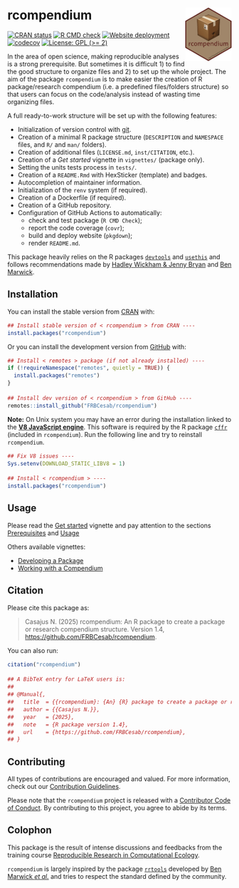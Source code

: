 
# rcompendium <img src="man/figures/logo.png" align="right" style="float:right; height:120px;"/>

<!-- badges: start -->

[![CRAN
status](https://www.r-pkg.org/badges/version/rcompendium)](https://CRAN.R-project.org/package=rcompendium/)
[![R CMD
check](https://github.com/FRBCesab/rcompendium/actions/workflows/R-CMD-check.yaml/badge.svg)](https://github.com/FRBCesab/rcompendium/actions/workflows/R-CMD-check.yaml)
[![Website
deployment](https://github.com/FRBCesab/rcompendium/actions/workflows/pkgdown.yaml/badge.svg)](https://github.com/FRBCesab/rcompendium/actions/workflows/pkgdown.yaml)
[![codecov](https://codecov.io/gh/FRBCesab/rcompendium/branch/main/graph/badge.svg)](https://app.codecov.io/gh/FRBCesab/rcompendium)
[![License: GPL (\>=
2)](https://img.shields.io/badge/License-GPL%20%28%3E%3D%202%29-blue.svg)](https://choosealicense.com/licenses/gpl-2.0/)
<!-- badges: end -->

In the area of open science, making reproducible analyses is a strong
prerequisite. But sometimes it is difficult 1) to find the good
structure to organize files and 2) to set up the whole project. The aim
of the package `rcompendium` is to make easier the creation of R
package/research compendium (i.e. a predefined files/folders structure)
so that users can focus on the code/analysis instead of wasting time
organizing files.

A full ready-to-work structure will be set up with the following
features:

- Initialization of version control with [git](https://git-scm.com/).
- Creation of a minimal R package structure (`DESCRIPTION` and
  `NAMESPACE` files, and `R/` and `man/` folders).
- Creation of additional files (`LICENSE.md`, `inst/CITATION`, etc.).
- Creation of a *Get started* vignette in `vignettes/` (package only).
- Setting the units tests process in `tests/`.
- Creation of a `README.Rmd` with HexSticker (template) and badges.
- Autocompletion of maintainer information.
- Initialization of the `renv` system (if required).
- Creation of a Dockerfile (if required).
- Creation of a GitHub repository.
- Configuration of GitHub Actions to automatically:
  - check and test package (`R CMD Check`);
  - report the code coverage (`covr`);
  - build and deploy website (`pkgdown`);
  - render `README.md`.

This package heavily relies on the R packages
[`devtools`](https://devtools.r-lib.org) and
[`usethis`](https://usethis.r-lib.org) and follows recommendations made
by [Hadley Wickham & Jenny Bryan](https://r-pkgs.org) and [Ben
Marwick](https://peerj.com/preprints/3192/).

## Installation

You can install the stable version from
[CRAN](https://cran.r-project.org/) with:

``` r
## Install stable version of < rcompendium > from CRAN ----
install.packages("rcompendium")
```

Or you can install the development version from
[GitHub](https://github.com/) with:

``` r
## Install < remotes > package (if not already installed) ----
if (!requireNamespace("remotes", quietly = TRUE)) {
  install.packages("remotes")
}

## Install dev version of < rcompendium > from GitHub ----
remotes::install_github("FRBCesab/rcompendium")
```

**Note:** On Unix system you may have an error during the installation
linked to the [**V8 JavaScript engine**](https://v8.dev/). This software
is required by the R package [`cffr`](https://docs.ropensci.org/cffr/)
(included in `rcompendium`). Run the following line and try to reinstall
`rcompendium`.

``` r
## Fix V8 issues ----
Sys.setenv(DOWNLOAD_STATIC_LIBV8 = 1)

## Install < rcompendium > ----
install.packages("rcompendium")
```

## Usage

Please read the [Get
started](https://frbcesab.github.io/rcompendium/articles/rcompendium.html)
vignette and pay attention to the sections
[Prerequisites](https://frbcesab.github.io/rcompendium/articles/rcompendium.html#prerequisites)
and
[Usage](https://frbcesab.github.io/rcompendium/articles/rcompendium.html#usage)

Others available vignettes:

- [Developing a
  Package](https://frbcesab.github.io/rcompendium/articles/developing_a_package.html)
- [Working with a
  Compendium](https://frbcesab.github.io/rcompendium/articles/working_with_a_compendium.html)

## Citation

Please cite this package as:

> Casajus N. (2025) rcompendium: An R package to create a package or
> research compendium structure. Version 1.4,
> <https://github.com/FRBCesab/rcompendium>.

You can also run:

``` r
citation("rcompendium")

## A BibTeX entry for LaTeX users is:
##
## @Manual{,
##   title  = {{rcompendium}: {An} {R} package to create a package or research compendium structure},
##   author = {{Casajus N.}},
##   year   = {2025},
##   note   = {R package version 1.4},
##   url    = {https://github.com/FRBCesab/rcompendium},
## }
```

## Contributing

All types of contributions are encouraged and valued. For more
information, check out our [Contribution
Guidelines](https://github.com/FRBCesab/rcompendium/blob/main/CONTRIBUTING.md).

Please note that the `rcompendium` project is released with a
[Contributor Code of
Conduct](https://contributor-covenant.org/version/2/1/CODE_OF_CONDUCT.html).
By contributing to this project, you agree to abide by its terms.

## Colophon

This package is the result of intense discussions and feedbacks from the
training course [Reproducible Research in Computational
Ecology](https://rdatatoolbox.github.io/).

`rcompendium` is largely inspired by the package
[`rrtools`](https://github.com/benmarwick/rrtools) developed by [Ben
Marwick *et al.*](https://github.com/benmarwick) and tries to respect
the standard defined by the community.
